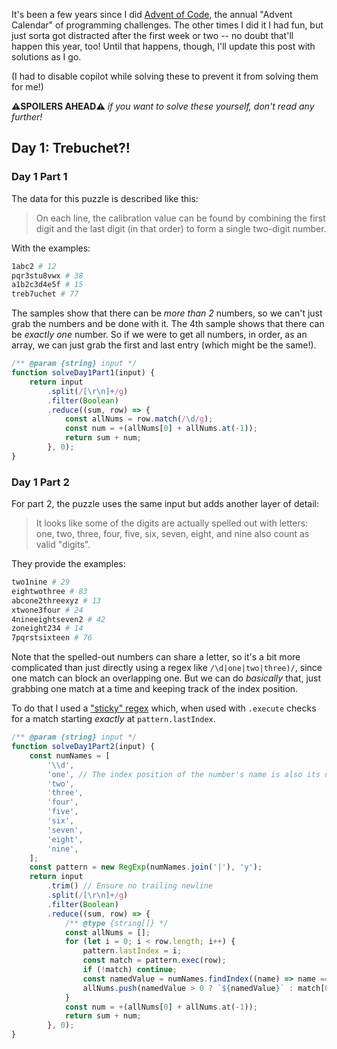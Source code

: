 It's been a few years since I did [Advent of Code](https://adventofcode.com/), the annual "Advent Calendar" of programming challenges. The other times I did it I had fun, but just sorta got distracted after the first week or two -- no doubt that'll happen this year, too! Until that happens, though, I'll update this post with solutions as I go.

(I had to disable copilot while solving these to prevent it from solving them for me!)

**⚠️SPOILERS AHEAD⚠️** *if you want to solve these yourself, don't read any further!*


## Day 1: Trebuchet?!

### Day 1 Part 1

The data for this puzzle is described like this:

> On each line, the calibration value can be found by combining the first digit and the last digit (in that order) to form a single two-digit number.

With the examples:

```bash
1abc2 # 12
pqr3stu8vwx # 38
a1b2c3d4e5f # 15
treb7uchet # 77
```

The samples show that there can be *more than 2* numbers, so we can't just grab the numbers and be done with it. The 4th sample shows that there can be *exactly one* number. So if we were to get all numbers, in order, as an array, we can just grab the first and last entry (which might be the same!).

```js
/** @param {string} input */
function solveDay1Part1(input) {
	return input
		.split(/[\r\n]+/g)
		.filter(Boolean)
		.reduce((sum, row) => {
			const allNums = row.match(/\d/g);
			const num = +(allNums[0] + allNums.at(-1));
			return sum + num;
		}, 0);
}
```

### Day 1 Part 2

For part 2, the puzzle uses the same input but adds another layer of detail:

> It looks like some of the digits are actually spelled out with letters: one, two, three, four, five, six, seven, eight, and nine also count as valid "digits".

They provide the examples:

```bash
two1nine # 29
eightwothree # 83
abcone2threexyz # 13
xtwone3four # 24
4nineeightseven2 # 42
zoneight234 # 14
7pqrstsixteen # 76
```

Note that the spelled-out numbers can share a letter, so it's a bit more complicated than just directly using a regex like `/\d|one|two|three)/`, since one match can block an overlapping one. But we can do *basically* that, just grabbing one match at a time and keeping track of the index position.

To do that I used a ["sticky" regex](https://developer.mozilla.org/en-US/docs/Web/JavaScript/Reference/Global_Objects/RegExp/lastIndex) which, when used with `.execute` checks for a match starting *exactly* at `pattern.lastIndex`.


```js
/** @param {string} input */
function solveDay1Part2(input) {
	const numNames = [
		'\\d',
		'one', // The index position of the number's name is also its numeric value!
		'two',
		'three',
		'four',
		'five',
		'six',
		'seven',
		'eight',
		'nine',
	];
	const pattern = new RegExp(numNames.join('|'), 'y');
	return input
		.trim() // Ensure no trailing newline
		.split(/[\r\n]+/g)
		.filter(Boolean)
		.reduce((sum, row) => {
			/** @type {string[]} */
			const allNums = [];
			for (let i = 0; i < row.length; i++) {
				pattern.lastIndex = i;
				const match = pattern.exec(row);
				if (!match) continue;
				const namedValue = numNames.findIndex((name) => name === match[0]);
				allNums.push(namedValue > 0 ? `${namedValue}` : match[0]);
			}
			const num = +(allNums[0] + allNums.at(-1));
			return sum + num;
		}, 0);
}
```